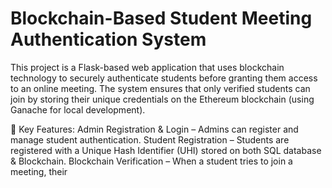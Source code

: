 # Blockchain-Based Student Meeting Authentication System
This project is a Flask-based web application that uses blockchain technology to securely authenticate students before granting them access to an online meeting. The system ensures that only verified students can join by storing their unique credentials on the Ethereum blockchain (using Ganache for local development).

🔹 Key Features:
Admin Registration & Login – Admins can register and manage student authentication.
Student Registration – Students are registered with a Unique Hash Identifier (UHI) stored on both SQL database & Blockchain.
Blockchain Verification – When a student tries to join a meeting, their
